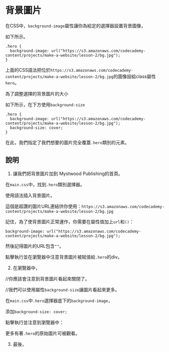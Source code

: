 # 背景圖片

在CSS中，`background-image`屬性讓你為給定的選擇器設置背景圖像，

如下所示。

```
.hero {
  background-image: url("https://s3.amazonaws.com/codecademy-content/projects/make-a-website/lesson-2/bg.jpg");
}
```
上面的CSS語法把位於`https://s3.amazonaws.com/codecademy-content/projects/make-a-website/lesson-2/bg.jpg`的圖像設給class屬性`hero`。

為了調整選擇的背景圖片的大小

如下所示，在下方使用`background-size`

```
.hero {
  background-image: url("https://s3.amazonaws.com/codecademy-content/projects/make-a-website/lesson-2/bg.jpg");
  background-size: cover;
}
```
在此，我們指定了我們想要的圖片完全覆蓋`.hero`類別的元素。

## 說明

1. 讓我們把背景圖片加到 Mystwood Publishing的首頁。

在`main.css`中，找到`.hero`類別選擇器。

使用語法插入背景圖片。

這個是超讚的圖片URL連結供你使用：`https://s3.amazonaws.com/codecademy-content/projects/make-a-website/lesson-2/bg.jpg`

記住，為了使背景圖片正常運作，你需要在屬性值加上`url`和`()`：


`background-image: url("https://s3.amazonaws.com/codecademy-content/projects/make-a-website/lesson-2/bg.jpg");`

然後記得圖片的URL包含`""`。

點擊執行並在瀏覽器中注意背景圖片被賦值給`.hero`的div。

2. 在瀏覽器中，

  //你應該會注意到背景圖片看起來關閉了。
  
  //我們可以使用屬性`background-size`讓圖片看起來更多。
  
  在`main.css`中`.hero`選擇器底下的`background-image`，
  
  添加`background-size: cover;`
  
  點擊執行並注意到瀏覽器中：
  
  更多有著`.hero`的原始圖片可被觀看。
  
 3. 最後，
